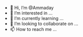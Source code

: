 - 👋 Hi, I’m @Ammaday
- 👀 I’m interested in ...
- 🌱 I’m currently learning ...
- 💞️ I’m looking to collaborate on ...
- 📫 How to reach me ...

<!---
Ammaday/Ammaday is a ✨ special ✨ repository because its `README.md` (this file) appears on your GitHub profile.
You can click the Preview link to take a look at your changes.
--->

